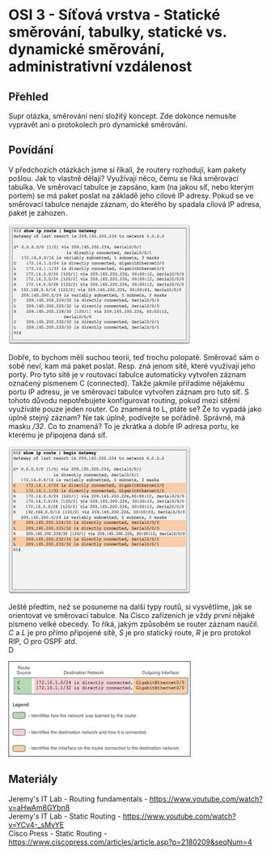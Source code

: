 OSI 3 - Síťová vrstva - Statické směrování, tabulky, statické vs. dynamické směrování, administrativní vzdálenost
===

Přehled
---
Supr otázka, směrování není složitý koncept. Zde dokonce nemusíte vyprávět ani o protokolech pro dynamické směrování.

Povídání
---
V předchozích otázkách jsme si říkali, že routery rozhodují, kam pakety pošlou. Jak to vlastně dělají? Využívají něco, čemu se říká směrovací tabulka. Ve směrovací tabulce je zapsáno, kam (na jakou síť, nebo kterým portem) se má paket poslat na základě jeho cílové IP adresy. Pokud se ve směrovací tabulce nenajde záznam, do kterého by spadala cílová IP adresa, paket je zahozen.     

![Cisco Routing Table](routing_table.jpg)

Dobře, to bychom měli suchou teorii, teď trochu polopatě. Směrovač sám o sobě neví, kam má paket poslat. Resp. zná jenom sítě, které využívají jeho porty. Pro tyto sítě je v routovací tabulce automaticky vytvořen záznam označený písmenem C (connected). Takže jakmile přiřadíme nějakému portu IP adresu, je ve směrovací tabulce vytvořen záznam pro tuto síť. S tohoto důvodu nepotřebujete konfigurovat routing, pokud mezi sítěmi využíváte pouze jeden router. Co znamená to L, ptáte se? Že to vypadá jako úplně stejný záznam? Ne tak úplně, podívejte se pořádně. Správně, má masku */32*. Co to znamená? To je zkrátka a dobře IP adresa portu, ke kterému je připojena daná síť.

![Directly Connected and Local routes](routing_table_directly_connected.jpg)

Ještě předtím, než se posuneme na další typy routů, si vysvětlíme, jak se orientovat ve směrovací tabulce. Na Cisco zařízeních je vždy první nějaké písmeno velké obecedy. To říká, jakým způsoběm se router záznam naučil. *C* a *L* je pro přímo připojené sítě, *S* je pro statický route, *R* je pro protokol RIP, *O* pro OSPF atd.            
D

![Route Breakdown](route_breakdown.jpg)

Materiály
---
Jeremy's IT Lab - Routing fundamentals - https://www.youtube.com/watch?v=aHwAm8GYbn8        
Jeremy's IT Lab - Static Routing - https://www.youtube.com/watch?v=YCv4-_sMvYE      
Cisco Press - Static Routing - https://www.ciscopress.com/articles/article.asp?p=2180209&seqNum=4
